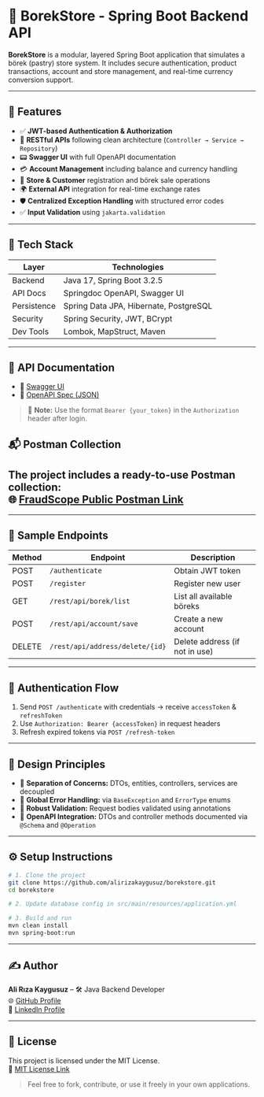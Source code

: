 # 🥟 BorekStore - Spring Boot Backend API

**BorekStore** is a modular, layered Spring Boot application that simulates a börek (pastry) store system. It includes secure authentication, product transactions, account and store management, and real-time currency conversion support.

---

## 🚀 Features

- ✅ **JWT-based Authentication & Authorization**
- 📄 **RESTful APIs** following clean architecture (`Controller → Service → Repository`)
- 📟 **Swagger UI** with full OpenAPI documentation
- 💳 **Account Management** including balance and currency handling
- 🏪 **Store & Customer** registration and börek sale operations
- 🌍 **External API** integration for real-time exchange rates
- 🛡️ **Centralized Exception Handling** with structured error codes
- ✅ **Input Validation** using `jakarta.validation`

---

## 🧱 Tech Stack

| Layer         | Technologies                          |
|---------------|----------------------------------------|
| Backend       | Java 17, Spring Boot 3.2.5             |
| API Docs      | Springdoc OpenAPI, Swagger UI          |
| Persistence   | Spring Data JPA, Hibernate, PostgreSQL |
| Security      | Spring Security, JWT, BCrypt           |
| Dev Tools     | Lombok, MapStruct, Maven               |

---

## 📁 API Documentation

- 🔗 [Swagger UI](http://localhost:8080/swagger-ui.html)  
- 🔗 [OpenAPI Spec (JSON)](http://localhost:8080/v3/api-docs)

> 🔐 **Note:** Use the format `Bearer {your_token}` in the `Authorization` header after login.

## 📬 Postman Collection

The project includes a ready-to-use Postman collection:  
🌐 [FraudScope Public Postman Link](https://www.postman.com/lunar-module-operator-48760766/springbootprojects/collection/c86xpci/borekstore)
---
---

## 🧪 Sample Endpoints

| Method | Endpoint                          | Description                         |
|--------|-----------------------------------|-------------------------------------|
| POST   | `/authenticate`                   | Obtain JWT token                    |
| POST   | `/register`                       | Register new user                   |
| GET    | `/rest/api/borek/list`            | List all available böreks           |
| POST   | `/rest/api/account/save`          | Create a new account                |
| DELETE | `/rest/api/address/delete/{id}`   | Delete address (if not in use)      |

---

## 🔐 Authentication Flow

1. Send `POST /authenticate` with credentials → receive `accessToken` & `refreshToken`
2. Use `Authorization: Bearer {accessToken}` in request headers
3. Refresh expired tokens via `POST /refresh-token`

---

## 🧠 Design Principles

- 🔹 **Separation of Concerns:** DTOs, entities, controllers, services are decoupled
- 🔹 **Global Error Handling:** via `BaseException` and `ErrorType` enums
- 🔹 **Robust Validation:** Request bodies validated using annotations
- 🔹 **OpenAPI Integration:** DTOs and controller methods documented via `@Schema` and `@Operation`

---

## ⚙️ Setup Instructions

```bash
# 1. Clone the project
git clone https://github.com/alirizakaygusuz/borekstore.git
cd borekstore

# 2. Update database config in src/main/resources/application.yml

# 3. Build and run
mvn clean install
mvn spring-boot:run
```
---
## ✍️ Author

**Ali Rıza Kaygusuz** – 🛠️ Java Backend Developer  
🌐 [GitHub Profile](https://github.com/alirizakaygusuz)  
💼 [LinkedIn Profile](https://www.linkedin.com/in/alirizakaygusuz)

---

## 📄 License

This project is licensed under the MIT License.  
📃 [MIT License Link](https://opensource.org/licenses/MIT)

> Feel free to fork, contribute, or use it freely in your own applications.
